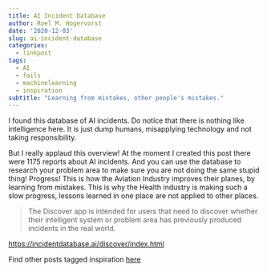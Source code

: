 ```yaml
---
title: AI Incident Database
author: Roel M. Hogervorst
date: '2020-12-03'
slug: ai-incident-database
categories:
  - linkpost
tags:
  - AI
  - fails
  - machinelearning
  - inspiration
subtitle: "Learning from mistakes, other people's mistakes."
---
```


I found this database of AI incidents. 
Do notice that there is nothing like intelligence here. It is just dump
humans, misapplying technology and not taking responsibility.

But I really applaud this overview! At the moment I created this post there were 1175 reports about AI incidents. And you can use the database to research your problem area to make sure you are not doing the same stupid thing! Progress! This is how the Aviation Industry improves their planes, by learning from mistakes. This is why the Health industry is making such a slow progress, lessons learned in one place are not applied to other places.

> The Discover app is intended for users that need to discover whether their intelligent system or problem area has previously produced incidents in the real world.

<https://incidentdatabase.ai/discover/index.html>



Find other posts tagged inspiration [here](https://notes.rmhogervorst.nl/categories/inspiration/)
